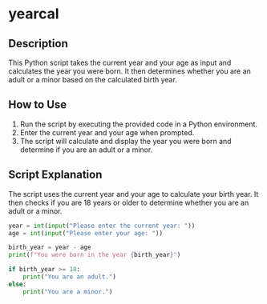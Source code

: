 # yearcal

## Description
This Python script takes the current year and your age as input and calculates the year you were born. It then determines whether you are an adult or a minor based on the calculated birth year.

## How to Use
1. Run the script by executing the provided code in a Python environment.
2. Enter the current year and your age when prompted.
3. The script will calculate and display the year you were born and determine if you are an adult or a minor.

## Script Explanation
The script uses the current year and your age to calculate your birth year. It then checks if you are 18 years or older to determine whether you are an adult or a minor.

```python
year = int(input("Please enter the current year: "))
age = int(input("Please enter your age: "))

birth_year = year - age 
print(f"You were born in the year {birth_year}")

if birth_year >= 18:
    print("You are an adult.")
else:
    print("You are a minor.")
